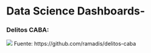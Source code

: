 # Data Science Dashboards-


### Delitos CABA:
<img src="https://media3.giphy.com/media/61Vn3cpxYkJAzsiqNb/giphy.gif?cid=790b76111bd15f95e9a25abf592fb270e26cc12332216e3e&rid=giphy.gif&ct=g"/>
Fuente: https://github.com/ramadis/delitos-caba
